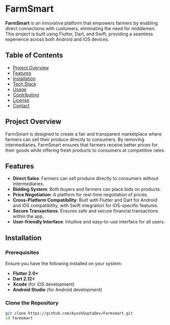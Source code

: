 # FarmSmart

**FarmSmart** is an innovative platform that empowers farmers by enabling direct connections with customers, eliminating the need for middlemen. This project is built using Flutter, Dart, and Swift, providing a seamless experience across both Android and iOS devices.

## Table of Contents

- [Project Overview](#project-overview)
- [Features](#features)
- [Installation](#installation)
- [Tech Stack](#tech-stack)
- [Usage](#usage)
- [Contributing](#contributing)
- [License](#license)
- [Contact](#contact)

## Project Overview

FarmSmart is designed to create a fair and transparent marketplace where farmers can sell their produce directly to consumers. By removing intermediaries, FarmSmart ensures that farmers receive better prices for their goods while offering fresh products to consumers at competitive rates.

## Features

- **Direct Sales**: Farmers can sell produce directly to consumers without intermediaries.
- **Bidding System**: Both buyers and farmers can place bids on products.
- **Price Negotiation**: A platform for real-time negotiation of prices.
- **Cross-Platform Compatibility**: Built with Flutter and Dart for Android and iOS compatibility, with Swift integration for iOS-specific features.
- **Secure Transactions**: Ensures safe and secure financial transactions within the app.
- **User-friendly Interface**: Intuitive and easy-to-use interface for all users.

## Installation

### Prerequisites

Ensure you have the following installed on your system:

- **Flutter 2.0+**
- **Dart 2.12+**
- **Xcode** (for iOS development)
- **Android Studio** (for Android development)

### Clone the Repository

```bash
git clone https://github.com/AyushGuptaDev/Farmsmart.git
cd farmsmart
